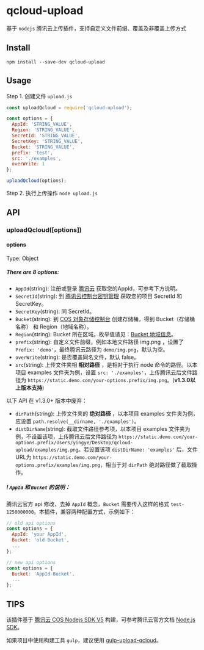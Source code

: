 # qcloud-upload

基于 `nodejs` 腾讯云上传插件，支持自定义文件前缀、覆盖及非覆盖上传方式

## Install

```
npm install --save-dev qcloud-upload
```

## Usage

Step 1. 创建文件 `upload.js`

```js
const uploadQcloud = require('qcloud-upload');

const options = {
  AppId: 'STRING_VALUE',
  Region: 'STRING_VALUE',
  SecretId: 'STRING_VALUE',
  SecretKey: 'STRING_VALUE',
  Bucket: 'STRING_VALUE',
  prefix: 'test',
  src: './examples',
  overWrite: 1
};

uploadQcloud(options);
```

Step 2. 执行上传操作 `node upload.js`

## API

### uploadQcloud([options])

#### options

Type: Object

##### There are 8 options:

* `AppId`(string): 注册或登录 [腾讯云](https://cloud.tencent.com/login) 获取您的AppId，可参考下方说明。
* `SecretId`(string): 到 [腾讯云控制台密钥管理](https://console.cloud.tencent.com/capi) 获取您的项目 SecretId 和 SecretKey。
* `SecretKey`(string): 同 SecretId。
* `Bucket`(string): 到 [COS 对象存储控制台](https://console.cloud.tencent.com/cos4) 创建存储桶，得到 Bucket（存储桶名称） 和 Region（地域名称）。
* `Region`(string): Bucket 所在区域。枚举值请见：[Bucket 地域信息](https://cloud.tencent.com/document/product/436/6224)。
* `prefix`(string): 自定义文件前缀，例如本地文件路径 img.png ，设置了 `Prefix: 'demo'`，最终腾讯云路径为 `demo/img.png`，默认为空。
* `overWrite`(string): 是否覆盖同名文件，默认 false。
* `src`(string): 上传文件夹相 **相对路径** ，是相对于执行 node 命令的路径。以本项目 examples 文件夹为例，设置 `src: './examples'`，上传腾讯云后文件路径为 `https://static.demo.com/your-options.prefix/img.png`。(**v1.3.0以上版本支持**)

以下 API 在 v1.3.0+ 版本中废弃：
* `dirPath`(string): 上传文件夹的 **绝对路径** ，以本项目 examples 文件夹为例，应设置 `path.resolve(__dirname, './examples')`。
* `distDirName`(string): 截取文件路径参考项，以本项目 examples 文件夹为例，不设置该项，上传腾讯云后文件路径为 `https://static.demo.com/your-options.prefix/Users/yingye/Desktop/qcloud-upload/examples/img.png`。若设置该项 `distDirName: 'examples'` 后，文件URL为 `https://static.demo.com/your-options.prefix/examples/img.png`，相当于对 `dirPath` 绝对路径做了截取操作。

##### ! `AppId` 和 `Bucket` 的说明：

腾讯云官方 api 修改，去掉 `AppId` 概念，`Bucket` 需要传入这样的格式 `test-1250000000`。本插件，兼容两种配置方式，示例如下：

```js
// old api options
const options = {
  AppId: 'your AppId',
  Bucket: 'old Bucket',
  ...
};
```

```js
// new api options
const options = {
  Bucket: 'AppId-Bucket',
  ...
};
```

## TIPS

该插件基于 [腾讯云 COS Nodejs SDK V5](https://github.com/tencentyun/cos-nodejs-sdk-v5) 构建，可参考腾讯云官方文档 [Node.js SDK](https://cloud.tencent.com/document/product/436/8629)。

如果项目中使用构建工具 `gulp`，建议使用 [gulp-upload-qcloud](https://github.com/yingye/gulp-upload-qcloud)。

